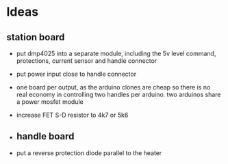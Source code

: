 # Ideas
## station board
* put dmp4025 into a separate module, including the 5v level command, protections, current sensor and handle connector
* put power input close to handle connector
* one board per output, as the arduino clones are cheap so there is no real economy in controlling two handles per arduino. two arduinos share a power mosfet module
* increase FET S-D resistor to 4k7 or 5k6

* ## handle board
* put a reverse protection diode parallel to the heater
